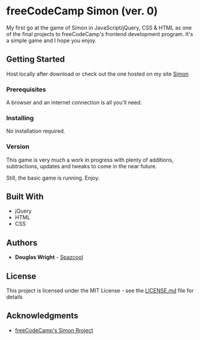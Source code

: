 # freeCodeCamp Simon (ver. 0)

My first go at the game of Simon in JavaScript/jQuery, CSS & HTML as one of the final projects to freeCodeCamp's frontend development program. It's a simple game and I hope you enjoy.

## Getting Started

Host locally after download or check out the one hosted on my site [Simon](http://www.spazcool.com/simon/)

### Prerequisites

A browser and an internet connection is all you'll need.

### Installing

No installation required.

### Version

This game is very much a work in progress with plenty of additions, subtractions, updates and tweaks to come in the near future. 

Still, the basic game is running. Enjoy.

## Built With

* jQuery
* HTML
* CSS

## Authors

* **Douglas Wright** - [Spazcool](https://github.com/Spazcool)

## License

This project is licensed under the MIT License - see the [LICENSE.md](LICENSE.md) file for details

## Acknowledgments

* [freeCodeCamp's Simon Rroject](https://www.freecodecamp.com/challenges/build-a-simon-game)

